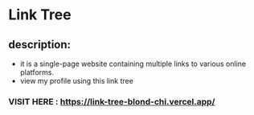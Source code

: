 # Link Tree 

## description:
- it is a single-page website containing multiple links to various online platforms.
- view my profile using this link tree

###  VISIT HERE : https://link-tree-blond-chi.vercel.app/
